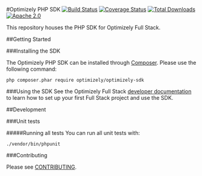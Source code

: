 #Optimizely PHP SDK
[![Build Status](https://travis-ci.org/optimizely/php-sdk.svg?branch=master)](https://travis-ci.org/optimizely/php-sdk)
[![Coverage Status](https://coveralls.io/repos/github/optimizely/php-sdk/badge.svg?branch=master)](https://coveralls.io/github/optimizely/php-sdk?branch=master)
[![Total Downloads](https://poser.pugx.org/optimizely/optimizely-sdk/downloads)](https://packagist.org/packages/optimizely/optimizely-sdk)
[![Apache 2.0](https://img.shields.io/github/license/nebula-plugins/gradle-extra-configurations-plugin.svg)](http://www.apache.org/licenses/LICENSE-2.0)

This repository houses the PHP SDK for Optimizely Full Stack.

##Getting Started

###Installing the SDK

The Optimizely PHP SDK can be installed through [Composer](https://getcomposer.org/). Please use the following command: 

```
php composer.phar require optimizely/optimizely-sdk
```

###Using the SDK
See the Optimizely Full Stack [developer documentation](https://developers.optimizely.com/x/solutions/sdks/reference/?language=php) to learn how to set up your first Full Stack project and use the SDK.

##Development

###Unit tests

#####Running all tests
You can run all unit tests with:

```
./vendor/bin/phpunit
```

###Contributing

Please see [CONTRIBUTING](CONTRIBUTING.md).
